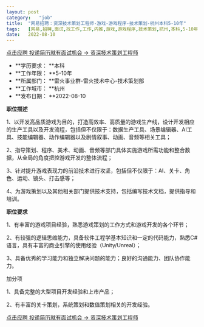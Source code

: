 ```yaml
---
layout:	post
category:	"job"
title:	"网易招聘：资深技术策划工程师-游戏-游戏程序-技术策划-杭州本科5-10年"
tags:	[网易,招聘,面试,找工作,工作,内推,游戏,游戏程序,技术策划,杭州,本科,5-10年]
date:	2022-08-10
---
```


[点击应聘 投递简历就有面试机会 ->  资深技术策划工程师](http://mobile.bole.netease.com/bole/boleDetail?id=29290&employeeId=346f03c3cda5f04c&key=all)



- **学历要求： **本科
- **工作年限： **5-10年
- **所属部门： **雷火事业群-雷火技术中心-技术策划部
- **工作城市： **杭州
- **发布日期： **2022-08-10



**职位描述**

1、以开发高品质游戏为目的，打造高效率、高质量的游戏生产线，设计开发相应的生产工具以及开发流程，包括但不仅限于：数据生产工具、场景编辑器、AI工具、技能编辑器、动作编辑器以及剧情叙事、动画、音频等相关工具；

2、指导策划、程序、美术、动画、音频等部门具体实施游戏所需功能和整合数据，从全局的角度把控游戏开发的整体流程；

3、针对提升游戏表现力的前沿技术进行攻坚，包括但不仅限于：AI、关卡、角色、运动、镜头、打击感等；

4、为游戏策划以及其他相关部门提供技术支持，包括编写技术文档，提供指导和培训。



**职位要求**

1、有丰富的游戏项目经验，熟悉游戏策划的工作方式和游戏开发的各个环节；

2、有较强的逻辑思维能力，具备软件工程学基本知识和一定的代码能力，熟悉C#语言，具有丰富的商业引擎的使用经验（Unity/Unreal）；

3、具备优秀的学习能力和独立解决问题的能力；良好的沟通能力、团队协作能力。



加分项

1、具备完整的大型项目开发经验和上市产品；

2、有丰富的关卡策划，系统策划和数值策划相关的开发经验。



[点击应聘 投递简历就有面试机会 ->  资深技术策划工程师](http://mobile.bole.netease.com/bole/boleDetail?id=29290&employeeId=346f03c3cda5f04c&key=all)